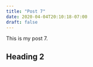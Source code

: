 ```yaml
---
title: "Post 7"
date: 2020-04-04T20:10:18-07:00
draft: false
---
```


This is my post 7.

## Heading 2